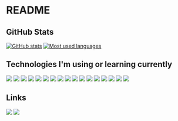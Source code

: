 # README

## GitHub Stats
[![GitHub stats](https://github-readme-stats.vercel.app/api?username=kms1212)](https://github.com/anuraghazra/github-readme-stats)
[![Most used languages](https://github-readme-stats.vercel.app/api/top-langs/?username=kms1212&layout=compact&langs_count=10&cache_seconds=1800)](https://github.com/olback)

## Technologies I'm using or learning currently
<img src="https://img.shields.io/badge/Python-3776AB?style=flat-square&logo=Python&logoColor=white"/> <img src="https://img.shields.io/badge/C-A8B9CC?style=flat-square&logo=C&logoColor=white"/> <img src="https://img.shields.io/badge/C%2B%2B-00599C?style=flat-square&logo=C%2B%2B&logoColor=white"/> <img src="https://img.shields.io/badge/CMake-064F8C?style=flat-square&logo=CMake&logoColor=white"/> <img src="https://img.shields.io/badge/C%23-064F8C?style=flat-square&logo=C%20Sharp&logoColor=white"/> <img src="https://img.shields.io/badge/Java-007396?style=flat-square&logo=Java&logoColor=white"/> <img src="https://img.shields.io/badge/.NET-512BD4?style=flat-square&logo=.NET&logoColor=white"/> <img src="https://img.shields.io/badge/AppleScript-000000?style=flat-square&logo=Apple&logoColor=white"/> <img src="https://img.shields.io/badge/HTML5-E34F26?style=flat-square&logo=HTMl5&logoColor=white"/> <img src="https://img.shields.io/badge/CSS3-1572B6?style=flat-square&logo=CSS3&logoColor=white"/> <img src="https://img.shields.io/badge/SCSS-CC6699?style=flat-square&logo=SASS&logoColor=white"/> <img src="https://img.shields.io/badge/Spring%20Boot-6DB33F?style=flat-square&logo=Spring%20Boot&logoColor=white"/> <img src="https://img.shields.io/badge/MySQL-4479A1?style=flat-square&logo=MySQL&logoColor=white"/> <img src="https://img.shields.io/badge/Oracle%20SQL-CC6699?style=flat-square&logo=Oracle&logoColor=white"/> <img src="https://img.shields.io/badge/x86%20Assembly-0071C5?style=flat-square&logo=Intel&logoColor=white"/> <img src="https://img.shields.io/badge/Bash-FFD500?style=flat-square&logo=Shell&logoColor=black"/> <img src="https://img.shields.io/badge/Perl-39457E?style=flat-square&logo=Perl&logoColor=white"/>

## Links
<a href="https://github.com/kms1212" target="_blank"><img src="https://img.shields.io/badge/GitHub-181717?style=flat-square&logo=GitHub&logoColor=white"/></a>
<a href="https://kms1212.github.io" target="_blank"><img src="https://img.shields.io/badge/GitHub%20Pages-222222?style=flat-square&logo=GitHub%20Pages&logoColor=white"/></a>

